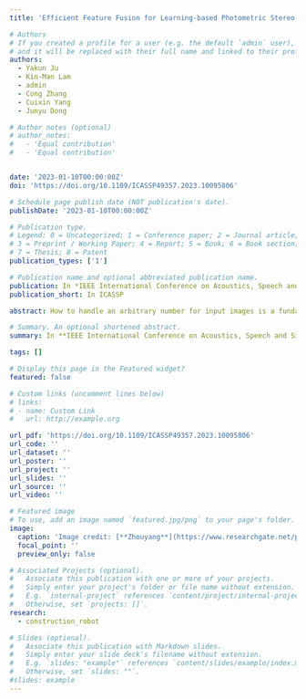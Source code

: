 ```yaml
---
title: 'Efficient Feature Fusion for Learning-based Photometric Stereo'

# Authors
# If you created a profile for a user (e.g. the default `admin` user), write the username (folder name) here
# and it will be replaced with their full name and linked to their profile.
authors:
  - Yakun Ju
  - Kin-Man Lam
  - admin
  - Cong Zhang
  - Cuixin Yang
  - Junyu Dong

# Author notes (optional)
# author_notes:
#   - 'Equal contribution'
#   - 'Equal contribution'


date: '2023-01-10T00:00:00Z'
doi: 'https://doi.org/10.1109/ICASSP49357.2023.10095806'

# Schedule page publish date (NOT publication's date).
publishDate: '2023-01-10T00:00:00Z'

# Publication type.
# Legend: 0 = Uncategorized; 1 = Conference paper; 2 = Journal article;
# 3 = Preprint / Working Paper; 4 = Report; 5 = Book; 6 = Book section;
# 7 = Thesis; 8 = Patent
publication_types: ['1']

# Publication name and optional abbreviated publication name.
publication: In *IEEE International Conference on Acoustics, Speech and Signal Processing (ICASSP), 2023*
publication_short: In ICASSP

abstract: How to handle an arbitrary number for input images is a fundamental problem of learning-based photometric stereo methods. Existing approaches adopt max-pooling or observation map to fuse an arbitrary number of extracted features. However, these methods discard a large amount of the features from the input images, impacting the utilization and accuracy, or ignore the constraints from the intra-image spatial domain. In this paper, we explore how to efficiently fuse features from a variable number of input images. First, we propose a bilateral extraction module, which categorizes features into positive and negative, to maximally keep the useful feature in the fusion stage. Second, we adopt a top-k pooling to both the bilateral information, which selects the k maximum response value from all features. These two modules proposed are "plug-and-play" and can be used in different fusion tasks. We further propose a hierarchical photometric stereo network, namely HPS-Net, to handle bilateral extraction and top-k pooling for multiscale features. Experiments in the widely used benchmark illustrate the improvement of our proposed framework in the conventional max-pooling method and the proposed HPS-Net outperforms existing learning-based photometric stereo methods.

# Summary. An optional shortened abstract.
summary: In **IEEE International Conference on Acoustics, Speech and Signal Processing (ICASSP)**, 2023.

tags: []

# Display this page in the Featured widget?
featured: false

# Custom links (uncomment lines below)
# links:
# - name: Custom Link
#   url: http://example.org

url_pdf: 'https://doi.org/10.1109/ICASSP49357.2023.10095806'
url_code: ''
url_dataset: ''
url_poster: ''
url_project: ''
url_slides: ''
url_source: ''
url_video: ''

# Featured image
# To use, add an image named `featured.jpg/png` to your page's folder.
image:
  caption: 'Image credit: [**Zhouyang**](https://www.researchgate.net/profile/Zhou-Yang-18/research)'
  focal_point: ''
  preview_only: false

# Associated Projects (optional).
#   Associate this publication with one or more of your projects.
#   Simply enter your project's folder or file name without extension.
#   E.g. `internal-project` references `content/project/internal-project/index.md`.
#   Otherwise, set `projects: []`.
research:
  - construction_robot

# Slides (optional).
#   Associate this publication with Markdown slides.
#   Simply enter your slide deck's filename without extension.
#   E.g. `slides: "example"` references `content/slides/example/index.md`.
#   Otherwise, set `slides: ""`.
#slides: example
---
```

